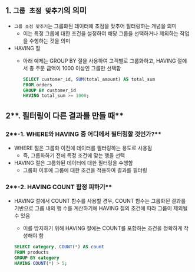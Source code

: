 ## 1. **`그룹 초점 맞추기`의 의미**

- `그룹 초점 맞추기`는 그룹화된 데이터에 초점을 맞추어 필터링하는 개념을 의미<br>
    - 이는 특정 그룹에 대한 조건을 설정하여 해당 그룹을 선택하거나 제외하는 작업을 수행하는 것을 의미<br>
- HAVING 절<br>
    - 아래 예제는 GROUP BY 절을 사용하여 고객별로 그룹화하고, HAVING 절에서 총 주문 금액이 1000 이상인 그룹만 선택함<br>

        ```sql
        SELECT customer_id, SUM(total_amount) AS total_sum
        FROM orders
        GROUP BY customer_id
        HAVING total_sum >= 1000;
        ```


## 2**. 필터링이 다른 결과를 만들 때**

### 2**-1. WHERE와 HAVING 중 어디에서 필터링할 것인가?**

- WHERE 절은 그룹화 이전에 데이터를 필터링하는 용도로 사용됨<br>
    - 즉, 그룹화하기 전에 특정 조건에 맞는 행을 선택<br>
- HAVING 절은 그룹화된 데이터에 대한 필터링을 수행함<br>
    - 그룹화 이후에 그룹에 대한 조건을 적용하여 결과를 필터링<br>

### 2**-2. HAVING COUNT 함정 피하기**

- HAVING 절에서 COUNT 함수를 사용할 경우, COUNT 함수는 그룹화된 결과를 기반으로 그룹 내의 행 수를 계산하기에 HAVING 절의 조건에 따라 그룹이 제외될 수 있음<br>
    - 이를 방지하기 위해 HAVING 절에는 COUNT를 포함하는 조건을 정확하게 작성해야 함<br>

    ```sql
    SELECT category, COUNT(*) AS count
    FROM products
    GROUP BY category
    HAVING COUNT(*) > 5;
    ```